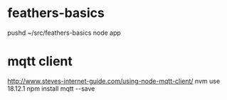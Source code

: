 # feathers-basics
pushd ~/src/feathers-basics
node app

# mqtt client
http://www.steves-internet-guide.com/using-node-mqtt-client/
nvm use 18.12.1
npm install mqtt --save 